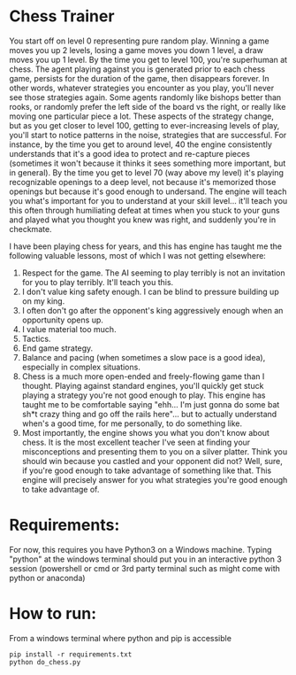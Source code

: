 # Chess Trainer 

You start off on level 0 representing pure random play. Winning a game moves you up 2 levels, losing a game moves you down 1 level, a draw moves you up 1 level. By the time you get to level 100, you're superhuman at chess. The agent playing against you is generated prior to each chess game, persists for the duration of the game, then disappears forever. In other words, whatever strategies you encounter as you play, you'll never see those strategies again. Some agents randomly like bishops better than rooks, or randomly prefer the left side of the board vs the right, or really like moving one particular piece a lot. These aspects of the strategy change, but as you get closer to level 100, getting to ever-increasing levels of play, you'll start to notice patterns in the noise, strategies that are successful. For instance, by the time you get to around level, 40 the engine consistently understands that it's a good idea to protect and re-capture pieces (sometimes it won't because it thinks it sees something more important, but in general). By the time you get to level 70 (way above my level) it's playing recognizable openings to a deep level, not because it's memorized those openings but because it's good enough to undersand. The engine will teach you what's important for you to understand at your skill level... it'll teach you this often through humiliating defeat at times when you stuck to your guns and played what you thought you knew was right, and suddenly you're in checkmate. 

I have been playing chess for years, and this has engine has taught me the following valuable lessons, most of which I was not getting elsewhere:
1. Respect for the game. The AI seeming to play terribly is not an invitation for you to play terribly. It'll teach you this.
1. I don't value king safety enough. I can be blind to pressure building up on my king.
1. I often don't go after the opponent's king aggressively enough when an opportunity opens up.
1. I value material too much.
1. Tactics.
1. End game strategy.
1. Balance and pacing (when sometimes a slow pace is a good idea), especially in complex situations.
1. Chess is a much more open-ended and freely-flowing game than I thought. Playing against standard engines, you'll quickly get stuck playing a strategy you're not good enough to play. This engine has taught me to be comfortable saying "ehh... I'm just gonna do some bat sh*t crazy thing and go off the rails here"... but to actually understand when's a good time, for me personally, to do something like.
1. Most importantly, the engine shows you what you don't know about chess. It is the most excellent teacher I've seen at finding your misconceptions and presenting them to you on a silver platter. Think you should win because you castled and your opponent did not? Well, sure, if you're good enough to take advantage of something like that. This engine will precisely answer for you what strategies you're good enough to take advantage of.


# Requirements: 

For now, this requires you have Python3 on a Windows machine. Typing "python" at the windows terminal should put you in an interactive python 3 session (powershell or cmd or 3rd party terminal such as might come with python or anaconda)

# How to run:
From a windows terminal where python and pip is accessible
```
pip install -r requirements.txt
python do_chess.py
```
